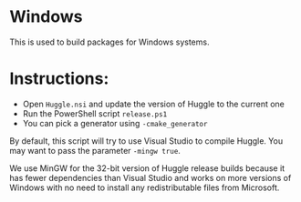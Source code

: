 Windows
=========

This is used to build packages for Windows systems.

# Instructions:

* Open `Huggle.nsi` and update the version of Huggle to the current one
* Run the PowerShell script `release.ps1`
* You can pick a generator using `-cmake_generator`

By default, this script will try to use Visual Studio to compile Huggle. You may want to pass the parameter `-mingw true`.

We use MinGW for the 32-bit version of Huggle release builds because it has fewer dependencies than Visual Studio and works on more versions of Windows with no need to install any redistributable files from Microsoft.
